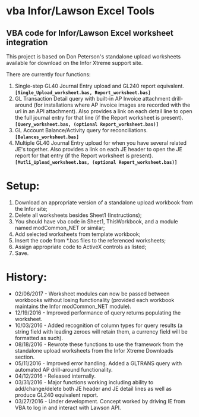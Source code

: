# vba Infor/Lawson Excel Tools
VBA code for Infor/Lawson Excel worksheet integration 
---
This project is based on Don Peterson's standalone upload worksheets available for download on the Infor Xtreme support site.

There are currently four functions:

1. Single-step GL40 Journal Entry upload and GL240 report equivalent.
**`[Single_Upload_worksheet.bas, Report_worksheet.bas]`** 
2. GL Transaction Detail query with built-in AP Invoice attachment drill-around (for installations where AP invoice images are recorded with the url in an API attachment).
Also provides a link on each detail line to open the full journal entry for that line (if the Report worksheet is present).
**`[Query_worksheet.bas, (optional Report_worksheet.bas)]`**
3. GL Account Balance/Activity query for reconciliations.
**`[Balances_worksheet.bas]`**
4. Multiple GL40 Journal Entry upload for when you have several related JE's together.
Also provides a link on each JE header to open the JE report for that entry (if the Report worksheet is present).
**`[Mutli_Upload_worksheet.bas, (optional Report_worksheet.bas)]`**

# Setup:

1. Download an appropriate version of a standalone upload workbook from the Infor site;
2. Delete all worksheets besides Sheet1 (Instructions);
3. You should have vba code in Sheet1, ThisWorkbook, and a module named modCommon_NET or similar;
4. Add selected worksheets from template workbook;
5. Insert the code from *.bas files to the referenced worksheets;
6. Assign appropriate code to ActiveX controls as listed;
7. Save.

# History:

- 02/06/2017 - Worksheet modules can now be passed between workbooks without losing functionality (provided each workbook maintains the Infor modCommon_NET module).
- 12/19/2016 - Improved performance of query returns populating the worksheet.
- 10/03/2016 - Added recognition of column types for query results (a string field with leading zeroes will retain them, a currency field will be formatted as such).
- 08/18/2016 - Rewrote these functions to use the framework from the standalone upload worksheets from the Infor Xtreme Downloads section.
- 05/11/2016 - Improved error handling. Added a GLTRANS query with automated AP drill-around functionality.
- 04/12/2016 - Released internally.
- 03/31/2016 - Major functions working including ability to add/change/delete both JE header and JE detail lines as well as produce GL240 equivalent report.
- 03/27/2016 - Under development. Concept worked by driving IE from VBA to log in and interact with Lawson API.
